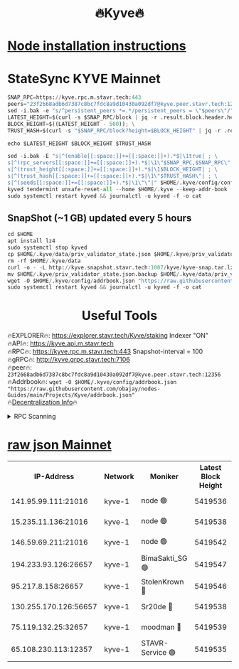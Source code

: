 <h1 align="center"> 🔥Kyve🔥</h1>

[Node installation instructions](https://github.com/obajay/nodes-Guides/tree/main/Projects/Kyve)
=
# StateSync KYVE Mainnet
```python
SNAP_RPC=https://kyve.rpc.m.stavr.tech:443
peers="23f2668adb6d7387c8bc7fdc8a9d10430a092df7@kyve.peer.stavr.tech:12356"
sed -i.bak -e "s/^persistent_peers *=.*/persistent_peers = \"$peers\"/" $HOME/.kyve/config/config.toml
LATEST_HEIGHT=$(curl -s $SNAP_RPC/block | jq -r .result.block.header.height); \
BLOCK_HEIGHT=$((LATEST_HEIGHT - 500)); \
TRUST_HASH=$(curl -s "$SNAP_RPC/block?height=$BLOCK_HEIGHT" | jq -r .result.block_id.hash)

echo $LATEST_HEIGHT $BLOCK_HEIGHT $TRUST_HASH

sed -i.bak -E "s|^(enable[[:space:]]+=[[:space:]]+).*$|\1true| ; \
s|^(rpc_servers[[:space:]]+=[[:space:]]+).*$|\1\"$SNAP_RPC,$SNAP_RPC\"| ; \
s|^(trust_height[[:space:]]+=[[:space:]]+).*$|\1$BLOCK_HEIGHT| ; \
s|^(trust_hash[[:space:]]+=[[:space:]]+).*$|\1\"$TRUST_HASH\"| ; \
s|^(seeds[[:space:]]+=[[:space:]]+).*$|\1\"\"|" $HOME/.kyve/config/config.toml
kyved tendermint unsafe-reset-all --home $HOME/.kyve --keep-addr-book
sudo systemctl restart kyved && journalctl -u kyved -f -o cat
```

## SnapShot (~1 GB) updated every 5 hours
```python
cd $HOME
apt install lz4
sudo systemctl stop kyved
cp $HOME/.kyve/data/priv_validator_state.json $HOME/.kyve/priv_validator_state.json.backup
rm -rf $HOME/.kyve/data
curl -o - -L http://kyve.snapshot.stavr.tech:1007/kyve/kyve-snap.tar.lz4 | lz4 -c -d - | tar -x -C $HOME/.kyve --strip-components 2
mv $HOME/.kyve/priv_validator_state.json.backup $HOME/.kyve/data/priv_validator_state.json
wget -O $HOME/.kyve/config/addrbook.json "https://raw.githubusercontent.com/obajay/nodes-Guides/main/Projects/Kyve/addrbook.json"
sudo systemctl restart kyved && journalctl -u kyved -f -o cat
```

<h1 align="center"> Useful Tools</h1>

🔥EXPLORER🔥:     https://explorer.stavr.tech/Kyve/staking        Indexer "ON" \
🔥API🔥: 			 		https://kyve.api.m.stavr.tech \
🔥RPC🔥:          https://kyve.rpc.m.stavr.tech:443	              Snapshot-interval = 100 \
🔥gRPC🔥:         http://kyve.grpc.stavr.tech:7106 \
🔥peer🔥:					`23f2668adb6d7387c8bc7fdc8a9d10430a092df7@kyve.peer.stavr.tech:12356` \
🔥Addrbook🔥:    ```wget -O $HOME/.kyve/config/addrbook.json "https://raw.githubusercontent.com/obajay/nodes-Guides/main/Projects/Kyve/addrbook.json"``` \
🔥[Decentralization Info](https://github.com/obajay/StateSync-snapshots/tree/main/Projects/Kyve/Decentralization)🔥

<details>
<summary>RPC Scanning</summary>

<h2 align="center"> We scan nodes in real time every 4 hours. And we provide the final result of RPC endpoints.
We cannot influence the operation of these nodes in any way. </h2>


```python
If Voting Power is higher than 0 --> then the Node is a validator of the network and may be subject to attack and be a potential threat to the chain.
```
```python
We marked such validators with a red symbol
```

</details>

[raw json Mainnet](https://rpc-check.kyvem.stavr.tech/kyvem/rpc-kyvem-result.json)
=



<table><tr><th>IP-Address</th><th>Network</th><th>Moniker</th><th>Latest Block Height</th><th>Earliest Block Height</th><th>Catching Up</th><th>Tx Index</th><th>Voting Power</th><th>Scan Time</th></tr><tr><td>141.95.99.111:21016</td><td>kyve-1</td><td>node 🟢</td><td>5419536</td><td>1</td><td>False</td><td>off</td><td>0</td><td>2024-03-18T21:48:04.245999776UTC</td></tr><tr><td>15.235.11.136:21016</td><td>kyve-1</td><td>node 🟢</td><td>5419538</td><td>1</td><td>False</td><td>off</td><td>0</td><td>2024-03-18T21:48:17.080063962UTC</td></tr><tr><td>146.59.69.211:21016</td><td>kyve-1</td><td>node 🟢</td><td>5419542</td><td>1</td><td>False</td><td>off</td><td>0</td><td>2024-03-18T21:48:40.825312803UTC</td></tr><tr><td>194.233.93.126:26657</td><td>kyve-1</td><td>BimaSakti_SG 🟢</td><td>5419547</td><td>2646001</td><td>False</td><td>off</td><td>0</td><td>2024-03-18T21:49:10.652782001UTC</td></tr><tr><td>95.217.8.158:26657</td><td>kyve-1</td><td>StolenKrown 🔴</td><td>5419546</td><td>5193501</td><td>False</td><td>on</td><td>2499</td><td>2024-03-18T21:49:01.679064463UTC</td></tr><tr><td>130.255.170.126:56657</td><td>kyve-1</td><td>Sr20de 🔴</td><td>5419538</td><td>5217201</td><td>False</td><td>off</td><td>5992</td><td>2024-03-18T21:48:17.478160892UTC</td></tr><tr><td>75.119.132.25:32657</td><td>kyve-1</td><td>moodman 🔴</td><td>5419539</td><td>5319539</td><td>False</td><td>off</td><td>6865</td><td>2024-03-18T21:48:20.009641025UTC</td></tr><tr><td>65.108.230.113:12357</td><td>kyve-1</td><td>STAVR-Service 🟢</td><td>5419535</td><td>5418601</td><td>False</td><td>on</td><td>0</td><td>2024-03-18T21:47:57.888119312UTC</td></tr></table>
